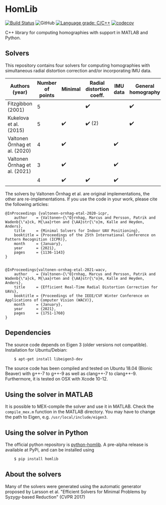 # HomLib

[![Build Status](https://travis-ci.com/marcusvaltonen/HomLib.svg?branch=main)](https://travis-ci.com/marcusvaltonen/HomLib)
![GitHub](https://img.shields.io/github/license/marcusvaltonen/HomLib)
[![Language grade: C/C++](https://img.shields.io/lgtm/grade/cpp/g/marcusvaltonen/HomLib.svg?logo=lgtm&logoWidth=18)](https://lgtm.com/projects/g/marcusvaltonen/HomLib/context:cpp)
[![codecov](https://codecov.io/gh/marcusvaltonen/HomLib/branch/main/graph/badge.svg)](https://codecov.io/gh/marcusvaltonen/HomLib)

C++ library for computing homographies with support in MATLAB and Python.

## Solvers
This repository contains four solvers for computing homographies with
simultaneous radial distortion correction and/or incorporating IMU data.

| Authors (year)                | Number of points | Minimal            | Radial distortion coeff. | IMU data           | General homography | Separarate intrinsic/extrinsic |
| ----------------------------- | ---------------- | ------------------ | ------------------------ | ------------------ | ------------------ | ------------------------------ |
| Fitzgibbon (2001)             | 5                |                    | :heavy_check_mark:       |                    | :heavy_check_mark: |                                |
| Kukelova et al. (2015)        | 5                | :heavy_check_mark: | :heavy_check_mark: (2)   |                    | :heavy_check_mark: |                                |
| Valtonen Örnhag et al. (2020) | 4                | :heavy_check_mark: |                          | :heavy_check_mark: |                    | :heavy_check_mark:             |
| Valtonen Örnhag et al. (2021) | 3                | :heavy_check_mark: |                          | :heavy_check_mark: |                    | :heavy_check_mark:             |
|                               | 4                | :heavy_check_mark: | :heavy_check_mark:       | :heavy_check_mark: |                    | :heavy_check_mark:             |

The solvers by Valtonen Örnhag et al. are original implementations, the
other are re-implementations. If you use the code in your work, please cite
the following articles:

```
@InProceedings {valtonen-ornhag-etal-2020-icpr,
    author    = {Valtonen~{\"O}rnhag, Marcus and Persson, Patrik and Wadenb{\"a}ck, M{\aa}rten and {\AA}str{\"o}m, Kalle and Heyden, Anders},
    title     = {Minimal Solvers for Indoor UAV Positioning},
    booktitle = {Proceedings of the 25th International Conference on Pattern Recognition (ICPR)},
    month     = {January},
    year      = {2021},
    pages     = {1136-1143}
}


@InProceedings{valtonen-ornhag-etal-2021-wacv,
    author    = {Valtonen~{\"O}rnhag, Marcus and Persson, Patrik and Wadenb{\"a}ck, M{\aa}rten and {\AA}str{\"o}m, Kalle and Heyden, Anders},
    title     = {Efficient Real-Time Radial Distortion Correction for UAVs},
    booktitle = {Proceedings of the IEEE/CVF Winter Conference on Applications of Computer Vision (WACV)},
    month     = {January},
    year      = {2021},
    pages     = {1751-1760}
}
```

## Dependencies
The source code depends on Eigen 3 (older versions not compatible).
Installation for Ubuntu/Debian:
```bash
    $ apt-get install libeigen3-dev
```
The source code has been compiled and tested on Ubuntu 18.04 (Bionic Beaver) with g++-7 to g++-9 as well
as clang++-7 to clang++-9. Furthermore, it is tested on OSX with Xcode 10-12.

## Using the solver in MATLAB
It is possible to MEX-compile the solver and use it in MATLAB. Check the
`compile_mex.m` function in the MATLAB directory. You may have to change the path to Eigen,
e.g. `/usr/local/include/eigen3`.

## Using the solver in Python
The official python repository is [python-homlib](https://github.com/marcusvaltonen/python-homlib).
A pre-alpha release is available at PyPi, and can be installed using
```bash
    $ pip install homlib
```

## About the solvers
Many of the solvers were generated using the automatic generator proposed by
Larsson et al. "Efficient Solvers for Minimal Problems by Syzygy-based
Reduction" (CVPR 2017)
